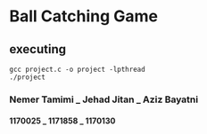#  Ball Catching Game


## executing


```
gcc project.c -o project -lpthread
./project
```

### Nemer Tamimi  _ Jehad Jitan _ Aziz Bayatni 

#### 1170025 _ 1171858 _ 1170130